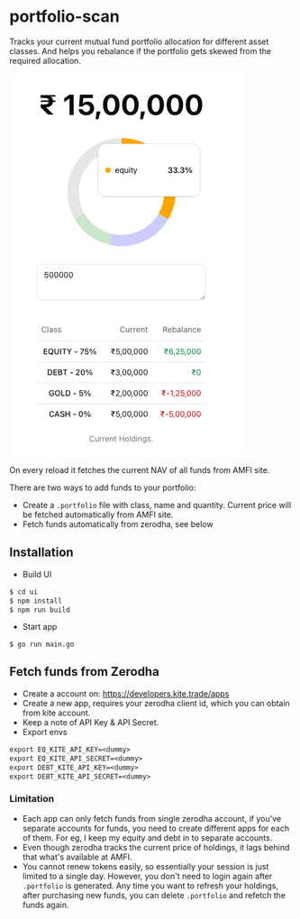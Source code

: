 # portfolio-scan

Tracks your current mutual fund portfolio allocation for different asset classes. And helps you rebalance if the portfolio gets skewed from the required allocation.

![docs/screenshot.png](docs/screenshot.png)

On every reload it fetches the current NAV of all funds from AMFI site. 

There are two ways to add funds to your portfolio:
- Create a `.portfolio` file with class, name and quantity. Current price will be fetched automatically from AMFI site. 
- Fetch funds automatically from zerodha, see below

## Installation

- Build UI
```
$ cd ui
$ npm install
$ npm run build
```

- Start app
```
$ go run main.go
```

## Fetch funds from Zerodha

- Create a account on: https://developers.kite.trade/apps
- Create a new app, requires your zerodha client id, which you can obtain from kite account. 
- Keep a note of API Key & API Secret. 
- Export envs
```
export EQ_KITE_API_KEY=<dummy>
export EQ_KITE_API_SECRET=<dummy>
export DEBT_KITE_API_KEY=<dummy>
export DEBT_KITE_API_SECRET=<dummy>
```

### Limitation

- Each app can only fetch funds from single zerodha account, if you've separate accounts for funds, you need to create different apps for each of them. For eg, I keep my equity and debt in to separate accounts. 
- Even though zerodha tracks the current price of holdings, it lags behind that what's available at AMFI. 
- You cannot renew tokens easily, so essentially your session is just limited to a single day. However, you don't need to login again after `.portfolio` is generated. Any time you want to refresh your holdings, after purchasing new funds, you can delete `.portfolio` and refetch the funds again. 
